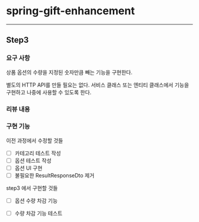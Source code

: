 # spring-gift-enhancement

---

## Step3

### 요구 사항
상품 옵션의 수량을 지정된 숫자만큼 빼는 기능을 구현한다.

별도의 HTTP API를 만들 필요는 없다.
서비스 클래스 또는 엔티티 클래스에서 기능을 구현하고 나중에 사용할 수 있도록 한다.


### 리뷰 내용


### 구현 기능
이전 과정에서 수정할 것들
- [ ] 카테고리 테스트 작성
- [ ] 옵션 테스트 작성
- [ ] 옵션 UI 구현
- [ ] 불필요한 ResultResponseDto 제거

step3 에서 구현할 것들
- [ ] 옵션 수량 차감 기능
- [ ] 수량 차감 기능 테스트






